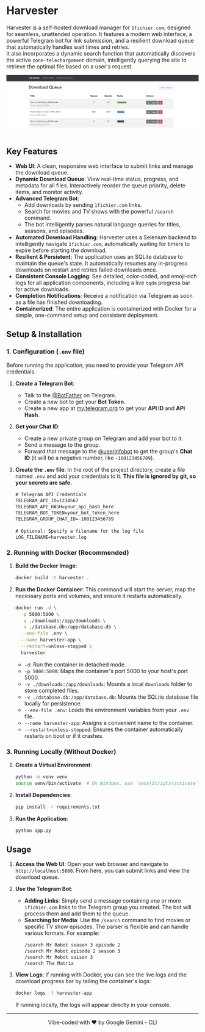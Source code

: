 # Harvester

Harvester is a self-hosted download manager for `1fichier.com`, designed for seamless, unattended operation. It features a modern web interface, a powerful Telegram bot for link submission, and a resilient download queue that automatically handles wait times and retries.  
It also incorporates a dynamic search function that automatically discovers the active `zone-telechargement` domain, intelligently querying the site to retrieve the optimal file based on a user's request.

![Harvester Queue UI](./WebUI.png) 

## Key Features

-   **Web UI**: A clean, responsive web interface to submit links and manage the download queue.
-   **Dynamic Download Queue**: View real-time status, progress, and metadata for all files. Interactively reorder the queue priority, delete items, and monitor activity.
-   **Advanced Telegram Bot**: 
    - Add downloads by sending `1fichier.com` links.
    - Search for movies and TV shows with the powerful `/search` command.
    - The bot intelligently parses natural language queries for titles, seasons, and episodes.
-   **Automated Download Handling**: Harvester uses a Selenium backend to intelligently navigate `1fichier.com`, automatically waiting for timers to expire before starting the download.
-   **Resilient & Persistent**: The application uses an SQLite database to maintain the queue's state. It automatically resumes any in-progress downloads on restart and retries failed downloads once.
-   **Consistent Console Logging**: See detailed, color-coded, and emoji-rich logs for all application components, including a live `tqdm` progress bar for active downloads.
-   **Completion Notifications**: Receive a notification via Telegram as soon as a file has finished downloading.
-   **Containerized**: The entire application is containerized with Docker for a simple, one-command setup and consistent deployment.

## Setup & Installation

### 1. Configuration (`.env` file)

Before running the application, you need to provide your Telegram API credentials.

1.  **Create a Telegram Bot**:
    -   Talk to the [@BotFather](https://t.me/BotFather) on Telegram.
    -   Create a new bot to get your **Bot Token**.
    -   Create a new app at [my.telegram.org](https://my.telegram.org) to get your **API ID** and **API Hash**.

2.  **Get your Chat ID**:
    -   Create a new private group on Telegram and add your bot to it.
    -   Send a message to the group.
    -   Forward that message to the [@userinfobot](https://t.me/userinfobot) to get the group's **Chat ID** (it will be a negative number, like `-100123456789`).

3.  **Create the `.env` file**:
    In the root of the project directory, create a file named `.env` and add your credentials to it. **This file is ignored by git, so your secrets are safe.**

    ```env
    # Telegram API Credentials
    TELEGRAM_API_ID=1234567
    TELEGRAM_API_HASH=your_api_hash_here
    TELEGRAM_BOT_TOKEN=your_bot_token_here
    TELEGRAM_GROUP_CHAT_ID=-100123456789

    # Optional: Specify a filename for the log file
    LOG_FILENAME=harvester.log
    ```

### 2. Running with Docker (Recommended)

1.  **Build the Docker Image**:
    ```sh
    docker build -t harvester .
    ```

2.  **Run the Docker Container**:
    This command will start the server, map the necessary ports and volumes, and ensure it restarts automatically.

    ```sh
    docker run -d \
      -p 5000:5000 \
      -v ./downloads:/app/downloads \
      -v ./database.db:/app/database.db \
      --env-file .env \
      --name harvester-app \
      --restart=unless-stopped \
      harvester
    ```
    -   `-d`: Run the container in detached mode.
    -   `-p 5000:5000`: Maps the container's port 5000 to your host's port 5000.
    -   `-v ./downloads:/app/downloads`: Mounts a local `downloads` folder to store completed files.
    -   `-v ./database.db:/app/database.db`: Mounts the SQLite database file locally for persistence.
    -   `--env-file .env`: Loads the environment variables from your `.env` file.
    -   `--name harvester-app`: Assigns a convenient name to the container.
    -   `--restart=unless-stopped`: Ensures the container automatically restarts on boot or if it crashes.

### 3. Running Locally (Without Docker)

1.  **Create a Virtual Environment**:
    ```sh
    python -m venv venv
    source venv/bin/activate  # On Windows, use `venv\Scripts\activate`
    ```

2.  **Install Dependencies**:
    ```sh
    pip install -r requirements.txt
    ```

3.  **Run the Application**:
    ```sh
    python app.py
    ```

## Usage

1.  **Access the Web UI**:
    Open your web browser and navigate to `http://localhost:5000`. From here, you can submit links and view the download queue.

2.  **Use the Telegram Bot**:
    - **Adding Links**: Simply send a message containing one or more `1fichier.com` links to the Telegram group you created. The bot will process them and add them to the queue.
    - **Searching for Media**: Use the `/search` command to find movies or specific TV show episodes. The parser is flexible and can handle various formats. For example:
      ```
      /search Mr Robot season 3 episode 2
      /search Mr Robot episode 2 season 3
      /search Mr Robot saison 3
      /search The Matrix
      ```

3.  **View Logs**:
    If running with Docker, you can see the live logs and the download progress bar by tailing the container's logs:
    ```sh
    docker logs -f harvester-app
    ```
    If running locally, the logs will appear directly in your console.

---

<p align="center">
  Vibe-coded with ❤️ by Google Gemini - CLI
</p>